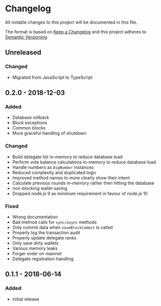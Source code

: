 # Changelog

All notable changes to this project will be documented in this file.

The format is based on [Keep a Changelog](http://keepachangelog.com/en/1.0.0/)
and this project adheres to [Semantic Versioning](http://semver.org/spec/v2.0.0.html).

## Unreleased

### Changed

-   Migrated from JavaScript to TypeScript

## 0.2.0 - 2018-12-03

### Added

-   Database rollback
-   Block exceptions
-   Common blocks
-   More graceful handling of shutdown

### Changed

-   Build delegate list in-memory to reduce database load
-   Perform vote balance calculations in-memory to reduce database load
-   Handle numbers as `BigNumber` instances
-   Reduced complexity and duplicated logic
-   Improved method names to more clearly show their intent
-   Calculate previous rounds in-memory rather then hitting the database
-   non-blocking wallet saving
-   Dropped node.js 9 as minimum requirement in favour of node.js 10

### Fixed

-   Wrong documentation
-   Bad method calls for `sync/async` methods
-   Only commit data when `saveBlockCommit` is called
-   Properly log the transaction audit
-   Properly update delegate ranks
-   Only save dirty wallets
-   Various memory leaks
-   Forger order on mainnet
-   Delegate registration handling

## 0.1.1 - 2018-06-14

### Added

-   initial release

